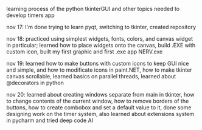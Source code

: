 learning process of the python tkinterGUI and other topics needed to develop timers app

nov 17: I'm done trying to learn pyqt, switching to tkinter, created repository

nov 18: practiced using simplest widgets, fonts, colors, and canvas widget in particular; 
        learned how to place widgets onto the canvas, build .EXE with custom icon, 
        built my first graphic and first .exe app NERV.exe
        
nov 19: learned how to make buttons with custom icons to keep GUI nice and simple, 
        and how to modificate icons in paint.NET, how to make tkinter canvas scrollable, 
        learned basics on parallel threads, learned about @decorators in python

nov 20: learned about creating windows separate from main in tkinter, how to change 
        contents of the current window, how to remove borders of the buttons, how to
        create combobox and set a default value to it, done some designing work on 
        the timer system, also learned about extensions system in pycharm and tried
        deep code AI
